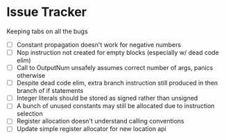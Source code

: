# Issue Tracker
Keeping tabs on all the bugs

- [ ] Constant propagation doesn't work for negative numbers
- [ ] Nop instruction not created for empty blocks (especially w/ dead code elim)
- [ ] Call to OutputNum unsafely assumes correct number of args, panics otherwise
- [ ] Despite dead code elim, extra branch instruction still produced in then branch of if statements
- [ ] Integer literals should be stored as signed rather than unsigned
- [ ] A bunch of unused constants may still be allocated due to instruction selection
- [ ] Register allocation doesn't understand calling conventions
- [ ] Update simple register allocator for new location api
